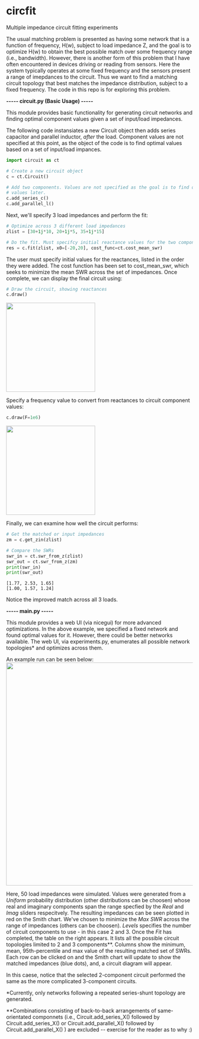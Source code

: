 # circfit
Multiple impedance circuit fitting experiments

The usual matching problem is presented as having some network that is a function of frequency, H(w), subject to load impedance Z, and the goal is to optimize H(w) to obtain the best possible match over some frequency range (i.e., bandwidth). However, there is another form of this problem that I have often encountered in devices driving or reading from sensors. Here the system typically operates at some fixed frequency and the sensors present a range of imepdances to the circuit. Thus we want to find a matching circuit topology that best matches the impedance distribution, subject to a fixed frequency. The code in this repo is for exploring this problem.

 **----- circuit.py (Basic Usage) -----**

This module provides basic functionality for generating circuit networks and finding optimal component values given a set of input/load impedances.


The following code instansiates a new Circuit object then adds series capacitor and parallel inductor, *after* the load. Component values are not specified at this point, as the object of the code is to find optimal values based on a set of input/load impances.
```python
import circuit as ct

# Create a new circuit object   
c = ct.Circuit()

# Add two components. Values are not specified as the goal is to find optimal
# values later.
c.add_series_c()
c.add_parallel_l()
```

Next, we'll specify 3 load impedances and perform the fit:

```python
# Optimize across 3 different load impedances
zlist = [30+1j*10, 20+1j*5, 35+1j*15]

# Do the fit. Must specifcy initial reactance values for the two components
res = c.fit(zlist, x0=[-20,20], cost_func=ct.cost_mean_swr)
```

The user must specify initial values for the reactances, listed in the order they were added. The cost function has been set to cost_mean_swr, which seeks to minimize the mean SWR across the set of impedances. Once complete, we can display the final circuit using:

```python
# Draw the circuit, showing reactances
c.draw()
```
<img src="https://github.com/BlankAdventure/circfit/assets/24900496/de8cdac7-5ef9-407b-ba25-fb73c840e445" height="240">

Specify a frequency value to convert from reactances to circuit component values:

```python
c.draw(F=1e6)
```
<img src="https://github.com/BlankAdventure/circfit/assets/24900496/ede28df3-aeff-418c-b37c-a0525e79583d" height="240">

Finally, we can examine how well the circuit performs:
```python
# Get the matched or input impedances 
zm = c.get_zin(zlist)

# Compare the SWRs 
swr_in = ct.swr_from_z(zlist)
swr_out = ct.swr_from_z(zm)
print(swr_in)
print(swr_out)
````
```
[1.77, 2.53, 1.65]
[1.00, 1.57, 1.24]
```
Notice the improved match across all 3 loads.

 **----- main.py -----**
 
This module provides a web UI (via nicegui) for more advanced optimizations. In the above example, we specified a fixed network and found optimal values for it. However, there could be better networks available. The web UI, via experiments.py, enumerates all possible network topologies* and optimizes across them. 

An example run can be seen below:
<img src="https://github.com/BlankAdventure/circfit/assets/24900496/def0db54-3d01-473a-bc3a-973996db43d1" height="600">

Here, 50 load impedances were simulated. Values were generated from a *Uniform* probability distribution (other distributions can be choosen) whose real and imaginary components span the range specfied by the *Real* and *Imag* sliders respecitvely. The resulting impedances can be seen plotted in red on the Smith chart. We've chosen to minimize the *Max SWR* across the range of impedances (others can be choosen). *Levels* specifies the number of circuit components to use - in this case 2 and 3. Once the *Fit* has completed, the table on the right appears. It lists all the possible circuit topologies limited to 2 and 3 components**. Columns show the minimum, mean, 95th-percentile and max value of the resulting matched set of SWRs. Each row can be clicked on and the Smith chart will update to show the matched impedances (blue dots), and, a circuit diagram will appear.

In this caese, notice that the selected 2-component circuit performed the same as the more complicated 3-component circuits. 

*Currently, only networks following a repeated series-shunt topology are generated.

**Combinations consisting of back-to-back arrangements of same-orientated componnets (i.e., Circuit.add_series_X() followed by Circuit.add_series_X() or Circuit.add_parallel_X() followed by Circuit.add_parallel_X() ) are excluded -- exercise for the reader as to why :)



 

